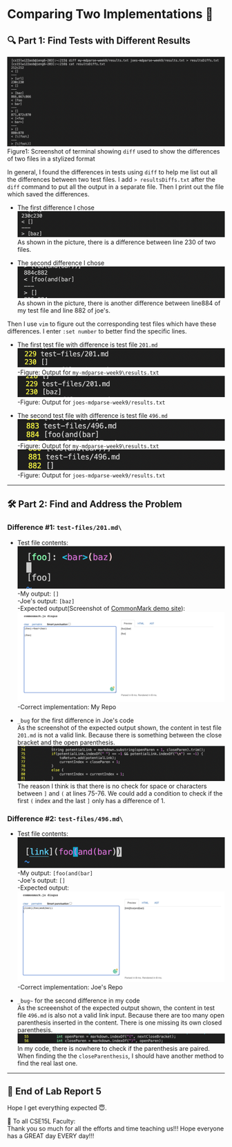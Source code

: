 # Comparing Two Implementations 🔬
## 🔍 Part 1: Find Tests with Different Results 

![image](Lab5Part1.png)
Figure1: Screenshot of terminal showing `diff` used to show the differences of two files in a stylized format

In general, I found the differences in tests using `diff` to help me list out all the differences between two test files. I add `> resultsDiffs.txt` after the `diff` command to put all the output in a separate file. Then I print out the file which saved the differences.

- The first difference I chose
![image](Lab5Part1.1.png)
As shown in the picture, there is a difference between line 230 of two files.

- The second difference I chose
![image](Lab5Part1.2.png)
As shown in the picture, there is another difference between line884 of my test file and line 882 of joe's.

Then I use `vim` to figure out the corresponding test files which have these differences. I enter `:set number` to better find the specific lines. 

- The first test file with difference is test file `201.md`
![image](Lab5Part1Test1.png)
-Figure: Output for `my-mdparse-week9\results.txt`
![image](Lab5Part1Test1J.png)
-Figure: Output for `joes-mdparse-week9/results.txt`

- The second test file with difference is test file `496.md`
![image](Lab5Part1Test2.png)
-Figure: Output for `my-mdparse-week9\results.txt`
![image](Lab5Part1Test2J.png)
-Figure: Output for `joes-mdparse-week9/results.txt`
---
## 🛠️ Part 2: Find and Address the Problem
### Difference #1: `test-files/201.md\`
- Test file contents:\
![image](Lab5Part2Test1.png)\
-My output: `[]`\
-Joe's output: `[baz]`\
-Expected output(Screenshot of [CommonMark demo site](https://spec.commonmark.org/dingus/)):
![image](Lab5Part2TestExpected.png)
-Correct implementation: My Repo

- `_bug` for the first difference in Joe's code\
As the screenshot of the expected output shown, the content in test file `201.md` is not a valid link. Because there is something between the close bracket and the open parenthesis.
![image](Lab5Part2Test1Bug.png)
The reason I think is that there is no check for space or characters between `]` and `(` at lines 75-76. We could add a condition to check if the first `(` index and the last `]` only has a difference of 1.

### Difference #2: `test-files/496.md\`
- Test file contents:
![image](Lab5Part2Test2.png)\
-My output: `[foo(and(bar]`\
-Joe's output: `[]`\
-Expected output:
![image](Lab5Part2Test2Expected.png)
-Correct implementation: Joe's Repo

- `_bug~` for the second difference in my code\
As the screeenshot of the expected output shown, the content in test file `496.md` is also not a valid link input. Because there are too many open parenthesis inserted in the content. There is one missing its own closed parenthesis.
![image](Lab5Part2Test2Bug.png)
In my code, there is nowhere to check if the parenthesis are paired. When finding the the `closeParenthesis`, I should have another method to find the real last one.

---
## 🥳 End of Lab Report 5
Hope I get everything expected 😇.

💖 To all CSE15L Faculty:\
Thank you so much for all the efforts and time teaching us!!! Hope everyone has a GREAT day EVERY day!!!